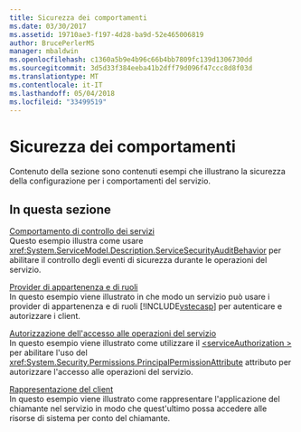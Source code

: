 ```yaml
---
title: Sicurezza dei comportamenti
ms.date: 03/30/2017
ms.assetid: 19710ae3-f197-4d28-ba9d-52e465006819
author: BrucePerlerMS
manager: mbaldwin
ms.openlocfilehash: c1360a5b9e4b96c66b4bb7809fc139d1306730dd
ms.sourcegitcommit: 3d5d33f384eeba41b2dff79d096f47ccc8d8f03d
ms.translationtype: MT
ms.contentlocale: it-IT
ms.lasthandoff: 05/04/2018
ms.locfileid: "33499519"
---
```

# <a name="behavior-security"></a>Sicurezza dei comportamenti
Contenuto della sezione sono contenuti esempi che illustrano la sicurezza della configurazione per i comportamenti del servizio.  
  
## <a name="in-this-section"></a>In questa sezione  
 [Comportamento di controllo dei servizi](../../../../docs/framework/wcf/samples/service-auditing-behavior.md)  
 Questo esempio illustra come usare <xref:System.ServiceModel.Description.ServiceSecurityAuditBehavior> per abilitare il controllo degli eventi di sicurezza durante le operazioni del servizio.  
  
 [Provider di appartenenza e di ruoli](../../../../docs/framework/wcf/samples/membership-and-role-provider.md)  
 In questo esempio viene illustrato in che modo un servizio può usare i provider di appartenenza e di ruoli [!INCLUDE[vstecasp](../../../../includes/vstecasp-md.md)] per autenticare e autorizzare i client.  
  
 [Autorizzazione dell'accesso alle operazioni del servizio](../../../../docs/framework/wcf/samples/authorizing-access-to-service-operations.md)  
 In questo esempio viene illustrato come utilizzare il [ \<serviceAuthorization >](../../../../docs/framework/configure-apps/file-schema/wcf/serviceauthorization-element.md) per abilitare l'uso del <xref:System.Security.Permissions.PrincipalPermissionAttribute> attributo per autorizzare l'accesso alle operazioni del servizio.  
  
 [Rappresentazione del client](../../../../docs/framework/wcf/samples/impersonating-the-client.md)  
 In questo esempio viene illustrato come rappresentare l'applicazione del chiamante nel servizio in modo che quest'ultimo possa accedere alle risorse di sistema per conto del chiamante.
